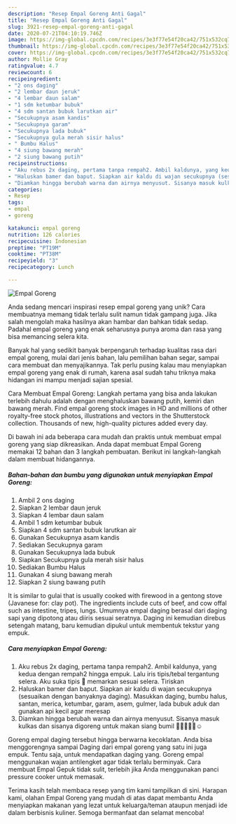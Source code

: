 ```yaml
---
description: "Resep Empal Goreng Anti Gagal"
title: "Resep Empal Goreng Anti Gagal"
slug: 3921-resep-empal-goreng-anti-gagal
date: 2020-07-21T04:10:19.746Z
image: https://img-global.cpcdn.com/recipes/3e3f77e54f20ca42/751x532cq70/empal-goreng-foto-resep-utama.jpg
thumbnail: https://img-global.cpcdn.com/recipes/3e3f77e54f20ca42/751x532cq70/empal-goreng-foto-resep-utama.jpg
cover: https://img-global.cpcdn.com/recipes/3e3f77e54f20ca42/751x532cq70/empal-goreng-foto-resep-utama.jpg
author: Mollie Gray
ratingvalue: 4.7
reviewcount: 6
recipeingredient:
- "2 ons daging"
- "2 lembar daun jeruk"
- "4 lembar daun salam"
- "1 sdm ketumbar bubuk"
- "4 sdm santan bubuk larutkan air"
- "Secukupnya asam kandis"
- "Secukupnya garam"
- "Secukupnya lada bubuk"
- "Secukupnya gula merah sisir halus"
- " Bumbu Halus"
- "4 siung bawang merah"
- "2 siung bawang putih"
recipeinstructions:
- "Aku rebus 2x daging, pertama tanpa rempah2. Ambil kaldunya, yang kedua dengan rempah2 hingga empuk. Lalu iris tipis/tebal tergantung selera. Aku suka tipis 🥰 memarkan sesuai selera. Tiriskan"
- "Haluskan bamer dan baput. Siapkan air kaldu di wajan secukupnya (sesuaikan dengan banyaknya daging). Masukkan daging, bumbu halus, santan, merica, ketumbar, garam, asem, gulmer, lada bubuk aduk dan gunakan api kecil agar meresap"
- "Diamkan hingga berubah warna dan airnya menyusut. Sisanya masuk kulkas dan sisanya digoreng untuk makan siang bumil 🤰🏻🤣🤣🤣☺️"
categories:
- Resep
tags:
- empal
- goreng

katakunci: empal goreng 
nutrition: 126 calories
recipecuisine: Indonesian
preptime: "PT19M"
cooktime: "PT38M"
recipeyield: "3"
recipecategory: Lunch

---
```



![Empal Goreng](https://img-global.cpcdn.com/recipes/3e3f77e54f20ca42/751x532cq70/empal-goreng-foto-resep-utama.jpg)

Anda sedang mencari inspirasi resep empal goreng yang unik? Cara membuatnya memang tidak terlalu sulit namun tidak gampang juga. Jika salah mengolah maka hasilnya akan hambar dan bahkan tidak sedap. Padahal empal goreng yang enak seharusnya punya aroma dan rasa yang bisa memancing selera kita.

Banyak hal yang sedikit banyak berpengaruh terhadap kualitas rasa dari empal goreng, mulai dari jenis bahan, lalu pemilihan bahan segar, sampai cara membuat dan menyajikannya. Tak perlu pusing kalau mau menyiapkan empal goreng yang enak di rumah, karena asal sudah tahu triknya maka hidangan ini mampu menjadi sajian spesial.

Cara Membuat Empal Goreng: Langkah pertama yang bisa anda lakukan terlebih dahulu adalah dengan menghaluskan bawang putih, kemiri dan bawang merah. Find empal goreng stock images in HD and millions of other royalty-free stock photos, illustrations and vectors in the Shutterstock collection. Thousands of new, high-quality pictures added every day.


Di bawah ini ada beberapa cara mudah dan praktis untuk membuat empal goreng yang siap dikreasikan. Anda dapat membuat Empal Goreng memakai 12 bahan dan 3 langkah pembuatan. Berikut ini langkah-langkah dalam membuat hidangannya.

<!--inarticleads1-->

##### Bahan-bahan dan bumbu yang digunakan untuk menyiapkan Empal Goreng:

1. Ambil 2 ons daging
1. Siapkan 2 lembar daun jeruk
1. Siapkan 4 lembar daun salam
1. Ambil 1 sdm ketumbar bubuk
1. Siapkan 4 sdm santan bubuk larutkan air
1. Gunakan Secukupnya asam kandis
1. Sediakan Secukupnya garam
1. Gunakan Secukupnya lada bubuk
1. Siapkan Secukupnya gula merah sisir halus
1. Sediakan  Bumbu Halus
1. Gunakan 4 siung bawang merah
1. Siapkan 2 siung bawang putih


It is similar to gulai that is usually cooked with firewood in a gentong stove (Javanese for: clay pot). The ingredients include cuts of beef, and cow offal such as intestine, tripes, lungs. Umumnya empal daging berasal dari daging sapi yang dipotong atau diiris sesuai seratnya. Daging ini kemudian direbus setengah matang, baru kemudian dipukul untuk membentuk tekstur yang empuk. 

<!--inarticleads2-->

##### Cara menyiapkan Empal Goreng:

1. Aku rebus 2x daging, pertama tanpa rempah2. Ambil kaldunya, yang kedua dengan rempah2 hingga empuk. Lalu iris tipis/tebal tergantung selera. Aku suka tipis 🥰 memarkan sesuai selera. Tiriskan
1. Haluskan bamer dan baput. Siapkan air kaldu di wajan secukupnya (sesuaikan dengan banyaknya daging). Masukkan daging, bumbu halus, santan, merica, ketumbar, garam, asem, gulmer, lada bubuk aduk dan gunakan api kecil agar meresap
1. Diamkan hingga berubah warna dan airnya menyusut. Sisanya masuk kulkas dan sisanya digoreng untuk makan siang bumil 🤰🏻🤣🤣🤣☺️


Goreng empal daging tersebut hingga berwarna kecoklatan. Anda bisa menggorengnya sampai Daging dari empal goreng yang satu ini juga empuk. Tentu saja, untuk mendapatkan daging yang. Goreng empal menggunakan wajan antilengket agar tidak terlalu berminyak. Cara membuat Empal Gepuk tidak sulit, terlebih jika Anda menggunakan panci pressure cooker untuk memasak. 

Terima kasih telah membaca resep yang tim kami tampilkan di sini. Harapan kami, olahan Empal Goreng yang mudah di atas dapat membantu Anda menyiapkan makanan yang lezat untuk keluarga/teman ataupun menjadi ide dalam berbisnis kuliner. Semoga bermanfaat dan selamat mencoba!
